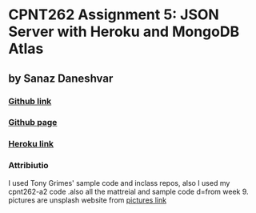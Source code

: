 # CPNT262 Assignment 5: JSON Server with Heroku and MongoDB Atlas
## by Sanaz Daneshvar
### [Github link](https://sanazdaneshvar.github.io/cpnt262-a5)
### [Github page](https://github.com/SANAZDANESHVAR)
### [ Heroku link](https://cpnt262-a5-sanaz.herokuapp.com/)
   
### Attribiutio
I used Tony Grimes'  sample code and inclass repos, also I used my cpnt262-a2  code .also all the mattreial and sample code d=from week 9. 
pictures are unsplash website from [ pictures link](https://unsplash.com) 
